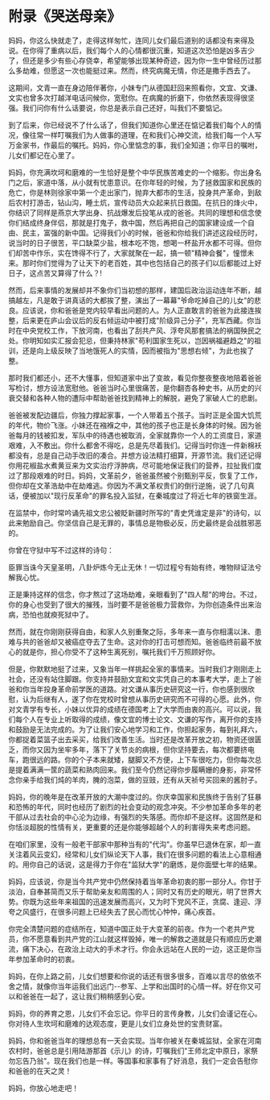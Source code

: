 # 附录《哭送母亲》

妈妈，你这么快就走了，走得这样匆忙，连同儿女们最后道别的话都没有来得及说。在你得了重病以后，我们每个人的心情都很沉重，知道这次恐怕是凶多吉少了，但还是多少有些心存侥幸，希望能够出现某种奇迹，因为你一生中曾经历过那么多劫难，但愿这一次也能挺过来。然而，终究病魔无情，你还是撒手西去了。

这期间，文青一直在身边陪伴著你，小妹专门从德国赶回来照看你，文宜、文谦、文实也曾多次打越洋电话问候你，宽慰你。在病魔的折磨下，你依然表现得很坚强。我们问你有什么话要说，你总是表示自己还好，叫我们不要惦记。

到了后来，你已经说不了什么话了，但我们知道你心里还在惦记着我们每个人的情况，像往常一样叮嘱我们为人做事的道理，在和我们心神交流，给我们每一个人写万金家书，作最后的嘱托。妈妈，你心里惦念的事，我们全知道；你平日的嘱咐，儿女们都记在心里了。

妈妈，你充满坎坷和磨难的一生恰好是整个中华民族苦难史的一个缩影。你出身名门之后，家道中落，从小就有忧患意识。在你年轻的时候，为了拯救国家和民族的危亡，你是林则徐家中第一个走出家门，抛弃大都市的生活，投身共产革命，到敌后农村打游击，钻山沟，睡土炕，宣传动员大众起来抗日救国。在抗日的烽火中，你结识了同样是燕京大学出身、抗战爆发后投笔从戎的爸爸。共同的理想和信念使你们结成终身伴侣，那就是打鬼子，救中国，然后再把自己的国家建设成一个自由、民主，富强的新中国。记得我们小的时候，爸爸和你给我们讲述这段经历时，说当时的日子很苦，平口缺菜少盐，根本吃不饱，想喝一杯盐开水都不可得。但你们却苦中作乐，实在馋得不行了，大家就聚在一起，搞一顿"精神会餐"，憧憬未来。那时你们觉得为了让天下的老百姓，其中也包括自己的孩子们以后都能过上好日子，这点苦又算得了什么？!

然而，后来事情的发展却并不象你们当初想的那样，建国后政治运动连年不断，越搞越左，凡是敢于讲真话的大都挨了整，演出了一幕幕"爷命吃掉自己的儿女"的悲良。应该说，你和爸爸是党内较早看出问题的人。为人正直敢言的爸爸为此接连挨整，后来更在庐山会议后的反右倾运动中被打成"阶级异己分子"，充军西藏。你当时在中央党校工作，下放河南，也看出了刮共产风、浮夸风那套搞法的祸国殃民之处。你明知如实汇报会犯忌，但秉持林家"苟利国家生死以，岂因祸福避趋之"的祖训，还是向上级反映了当地饿死人的实情，因而被指为"思想右倾"，为此也挨了整。

那时我们都还小，还不大懂事，但知道家中出了变故，看见你整夜整夜地陪着爸爸写检讨，想方设法宽慰他。爸爸当时心里很痛苦，是你翻杏各种史书，从历史的兴衰交替和各种人物的遭际中帮助爸爸找到精神上的解脱，避免了家破人亡的悲剧。

爸爸被发配边疆后，你独力撑起家事，一个人带着五个孩子。当时正是全国大饥荒的年代，物价飞涨。小妹还在襁褓之中，其他的孩子也正是长身体的时候。因为爸爸每月的钱被扣发，军队中的待遇也被取消，全家就靠你一个人的工资度日，家道艰难，入不敷出。你什么都舍不得吃，总是先尽着我们。记得当时你连一件新棉袄都没有，总是自己动手改旧的凑合。并想方设法精打细算，开源节流。我们还记得你用花椒盐水煮黄豆来为文实治疗浮肿病，尽可能地保证我们的营养，拉扯我们度过了那段艰难的时日。妈妈，文革前夕，爸爸虽然被个别甄别平反，恢复了工作，但你却在文革浩劫中在劫难逃。你因为不满文革权贵们的倒行逆施，说了几句真话，便被加以"现行反革命"的罪名投入监狱，在秦城度过了将近七年的铁窗生涯。

在监禁中，你时常吟诵先祖文忠公被眨新疆时所写的"青史凭谁定是非"的诗句，以此来勉励自己。你坚信自己是无罪的，事情总是物极必反，历史最终是会战胜邪恶的。

你曾在守狱中写不过这样的诗句：

臣罪当诛今天皇圣明，八卦炉炼今无止无休！一切过程兮有始有终，唯物辩证法兮解我心忧。

正是秉持这样的信念，你才熬过了这场劫难，亲眼看到了"四人帮"的垮台。不过，你的身心也受到了很大的摧残，当时要不是爸爸极力营救你，为你创造条件出来治病，恐怕也就瘐死狱中了。

然而，就在你刚刚获得自由，和家人久别重聚之际，多年来一直与你相濡以沫、患难与共的爸爸却又被癌症夺去了生命。这对你的打击可想而知。爸爸临终前最不放心的就是你，担心你受不了这种生离死别，嘱托我们千万照顾好你。

但是，你默默地挺了过来，又象当年一样挑起全家的事情来。当时我们才刚刚走上社会，还没有站住脚跟。你支持并鼓励文宜和文实凭自己的本事考大学，走上了爸爸和你当年投身革命前学医的道路。对文谦从事历史研究这一行，你也感到很欣慰，认为后继有人，遂了你在党校时曾想从事历史研究而不可得的心愿。此外，你对文青学有专长，小妹以优异的成绩在德国考上了大学而由衷的高兴。可以说，我们每个人在专业上听取得的成绩，像文宜的博士论文、文谦的写作，离开你的支持和鼓励是无法完成的。为了让我们安心地学习和工作，你担起家务，每到礼拜六，你都捉着菜篮子出去采买，给我们改善生活。当时还是改革开放之初，物资还很匮乏，而你又因为坐牢多年，落下了关节炎的病根，但你坚持要去，每次都要挤电车，跑很远的路。你的个子本来就矮，腿脚又不方便，上下车很吃力，但你每次总是提着满满一筐的蔬菜和熟肉回来。我们至今仍然记得你步履瞒姗的身影，非常怀念你亲手给我们炖的羊肉，腌的泡菜，做的豆豉，还有从天祯号买回来的酱肘子。

妈妈，你的晚年是在改革开放的大潮中度过的。你庆幸国家和民族终于告别了狂暴和恐怖的年代，同时也经历了剧烈的社会变动的观念冲突。不少参加革命多年的老干部从过去社会的中心沦为边缘，有强烈的失落感。而你却不是这样。这固然是和你恬淡超脱的性情有关，更重要的还是你能够超越个人的利害得失来考虑问题。

在咱们家里，没有一般老干部家中那种当有的"代沟"。你虽早巳退休在家，却一直关注着风云变幻，经常和儿女们纵论天下人事，我们在很多问题的看法上心意相通的。用你自己的话说，这是得力于你在"监狱大学"的磨炼，是你面壁七年的结果。

妈妈，应该说，你是当今共产党中仍然保持着当年革命初衷的那一部分人。你甘于淡泊，自奉甚简而又乐于帮助亲友和周围的人；同时又有历史的眼光，明了世界大势。你既为这些年来祖国的迅速发展而高兴，又为时下党风不正，贪腐、逢迎、浮夸之风盛行，在很多问题上已经失去了民心而忧心忡忡，痛心疾首。

你完全清楚问题的症结所在，知道中国正处于大变革的前夜。作为一个老共产党员，你不愿意看到共产党的江山就这样毁掉，唯一的解救之道就是只有顺应历史潮流，痛下决心，在政治上动大的手术才行。你会永远站在人民的一边，这正是你当年参加革命时的初衷。

妈妈，在你上路之前，儿女们想要和你说的话还有很多很多，百难以言尽的依依不舍之情，就像你当年运我们出远门--参军、上学和出国时的心情一样。好在你又可以和爸爸在一起了，这让我们稍稍感到心安。

妈妈，你的养育之恩，儿女们不会忘记。你平日的言传身教，儿女们会谨记在心。你对待人生坎坷和磨难的达观态度，更是儿女们立身处世的宝贵财富。

妈妈，你和爸爸当年的理想总有一天会实现。当年你被关在秦城监狱，全家在河南农村时，爸爸总是引用陆游那首《示儿》的诗，叮嘱我们"王师北定中原日，家祭勿忘告乃翁"。现在我们也是一样。等国事和家事有了好消息，我们一定会告慰你和爸爸的在天之灵！

妈妈，你放心地走吧！
